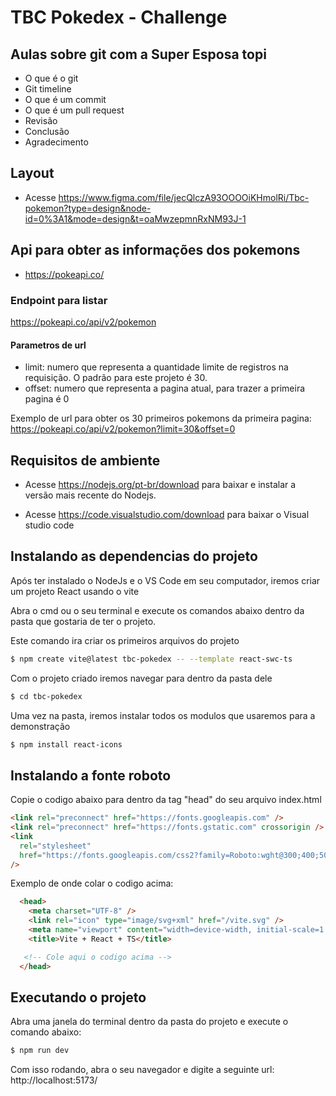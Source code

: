 # TBC Pokedex - Challenge

## Aulas sobre git com a Super Esposa topi
- O que é o git
- Git timeline
- O que é um commit
- O que é um pull request
- Revisão
- Conclusão
- Agradecimento

## Layout

- Acesse https://www.figma.com/file/jecQlczA93OOOOiKHmolRi/Tbc-pokemon?type=design&node-id=0%3A1&mode=design&t=oaMwzepmnRxNM93J-1

## Api para obter as informações dos pokemons

- https://pokeapi.co/

### Endpoint para listar

https://pokeapi.co/api/v2/pokemon

#### Parametros de url
- limit: numero que representa a quantidade limite de registros na requisição. O padrão para este projeto é 30.
- offset: numero que representa a pagina atual, para trazer a primeira pagina é 0

Exemplo de url para obter os 30 primeiros pokemons da primeira pagina:
https://pokeapi.co/api/v2/pokemon?limit=30&offset=0

## Requisitos de ambiente

- Acesse https://nodejs.org/pt-br/download para baixar e instalar a versão mais recente do Nodejs.

- Acesse https://code.visualstudio.com/download para baixar o Visual studio code

## Instalando as dependencias do projeto

Após ter instalado o NodeJs e o VS Code em seu computador, iremos criar um projeto React usando o vite

Abra o cmd ou o seu terminal e execute os comandos abaixo dentro da pasta que gostaria de ter o projeto.

Este comando ira criar os primeiros arquivos do projeto

```bash
$ npm create vite@latest tbc-pokedex -- --template react-swc-ts
```

Com o projeto criado iremos navegar para dentro da pasta dele

```bash
$ cd tbc-pokedex
```

Uma vez na pasta, iremos instalar todos os modulos que usaremos para a demonstração

```bash
$ npm install react-icons
```

## Instalando a fonte roboto
Copie o codigo abaixo para dentro da tag "head" do seu arquivo index.html

```html
<link rel="preconnect" href="https://fonts.googleapis.com" />
<link rel="preconnect" href="https://fonts.gstatic.com" crossorigin />
<link
  rel="stylesheet"
  href="https://fonts.googleapis.com/css2?family=Roboto:wght@300;400;500;600;700&display=swap"
/>
```

Exemplo de onde colar o codigo acima:
```html
  <head>
    <meta charset="UTF-8" />
    <link rel="icon" type="image/svg+xml" href="/vite.svg" />
    <meta name="viewport" content="width=device-width, initial-scale=1.0" />
    <title>Vite + React + TS</title>

   <!-- Cole aqui o codigo acima -->
  </head>
```

## Executando o projeto

Abra uma janela do terminal dentro da pasta do projeto e execute o comando abaixo:

```bash
$ npm run dev
```

Com isso rodando, abra o seu navegador e digite a seguinte url: http://localhost:5173/

